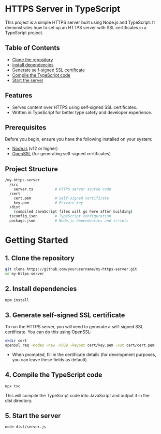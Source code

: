 # HTTPS Server in TypeScript

This project is a simple HTTPS server built using Node.js and TypeScript. It demonstrates how to set up an HTTPS server with SSL certificates in a TypeScript project.

## Table of Contents
- [Clone the repository](#clone-the-repository)
- [Install dependencies](#install-dependencies)
- [Generate self-signed SSL certificate](#generate-self-signed-ssl-certificate)
- [Compile the TypeScript code](#compile-the-typeScript-code)
- [Start the server](#start-the-server)


## Features
- Serves content over HTTPS using self-signed SSL certificates.
- Written in TypeScript for better type safety and developer experience.

## Prerequisites

Before you begin, ensure you have the following installed on your system:
- [Node.js](https://nodejs.org/) (v12 or higher)
- [OpenSSL](https://www.openssl.org/) (for generating self-signed certificates)

## Project Structure

```bash
/my-https-server
  /src
    server.ts          # HTTPS server source code
  /cert
    cert.pem           # Self-signed certificate
    key.pem            # Private key
  /dist
    (compiled JavaScript files will go here after building)
  tsconfig.json        # TypeScript configuration
  package.json         # Node.js dependencies and scripts

```


# Getting Started

## 1. Clone the repository
```bash
git clone https://github.com/yourusername/my-https-server.git
cd my-https-server
```

## 2. Install dependencies
```bash
npm install
```
## 3. Generate self-signed SSL certificate
To run the HTTPS server, you will need to generate a self-signed SSL certificate. You can do this using OpenSSL:
```bash
mkdir cert
openssl req -nodes -new -x509 -keyout cert/key.pem -out cert/cert.pem
```
- When prompted, fill in the certificate details (for development purposes, you can leave these fields as default).

## 4. Compile the TypeScript code
```bash
npx tsc
```
This will compile the TypeScript code into JavaScript and output it in the dist directory.

## 5. Start the server
```bash
node dist/server.js
```
